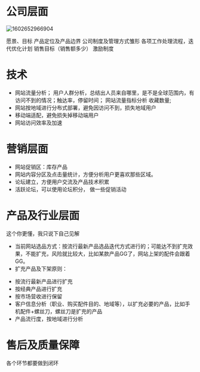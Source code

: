 # 公司层面
![1602652966904](C:\Users\hirryli\AppData\Roaming\Typora\typora-user-images\1602652966904.png)

愿景、目标
产品定位及产品边界
公司制度及管理方式雏形
各项工作处理流程，迭代优化计划
销售目标（销售额多少）
激励制度

# 技术
- 网站流量分析；
用户人群分析，总结出人员来自哪里，是不是全球范围内，有访问不到的情况；触达率，停留时间； 网站流量指标分析
收藏数量;
- 网站按地域进行分布式部署，避免因访问不到，损失地域用户
- 移动端适配，避免损失掉移动端用户
- 网站访问效率及加速

# 营销层面
- 网站促销区：库存产品
- 网站内容分区及点击量统计，方便分析用户更喜欢那些区域。
- 论坛建立，方便用户交流及产品技术积累
- 活跃论坛，可以使用论坛积分， 做一些促销活动

# 产品及行业层面
这个你更懂，我只说下自己见解
+ 当前网站选品方式：按流行最新产品选品迭代方式进行的；可能达不到扩充效果，不能扩充，风险就比较大，比如某款产品GG了，网站上架的配件会跟着GG。
+ 扩充产品及下架原则：
- 按流行最新产品进行扩充
- 按经典产品进行扩充
- 按市场营收进行保留
- 客户信息分析（职业、购买配件目的、地域等），以扩充必要的产品，比如手机配件+螺丝刀，螺丝刀是扩充的产品
- 产品流行度，按地域进行分析

# 售后及质量保障


各个环节都要做到闭环
